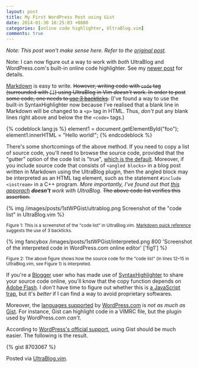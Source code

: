 ```yaml
---
layout: post
title: My First WordPress Post using Gist
date: 2014-01-30 16:25:03 +0800
categories: [online code highlighter, UltraBlog.vim]
comments: true
---
```


*Note: This post won't make sense here. Refer to the
[original post][op].*

Note: I can now figure out a way to work with *both* UltraBlog and
WordPress.com's built-in online code highlighter.  See my
[newer post][np] for details.

[Markdown] is easy to write.  <del>However, writing code with `code`
tag (surrounded with `[]`) using UltraBlog in Vim *doesn't* work.  In
order to post some code, one needs to
[use 3 backticks][use3backticks].</del>  (I've found a way to use the
built-in SyntaxHighlighter now because I've realised that a blank line
in Markdown will be changed to a `<p>` tag in HTML.  Thus, *don't* put
any blank lines right above and below the the `<code>` tags.)

{% codeblock lang:js %}
element1 = document.getElementById("foo");
element1.innerHTML = "Hello world!";
{% endcodeblock %}

There's some shortcomings of the above method.  If you need to copy a
list of source code, you'll need to browse the source code, provided
that the "gutter" option of the code list is "true",
[which is the default][default].
Moreover, if you include source code that consists of `<angled
blocks>` in a blog post written in Markdown using the UltraBlog
plugin, then the angled block may be interpreted as an HTML tag
element, such as the statement `#include <iostream>` in a C++ program.
*More importantly, I've found out that [this apporach][fail_way]
**doesn't** work with UltraBlog.*  <del>The above code list verifies
this assertion.<del>

{% img /images/posts/1stWPGist/ultrablog.png Screenshot of the "code list" in UltraBlog.vim %}

<small>Figure 1: This is a screenshot of the "code list" in
UltraBlog.vim.  [Markdown quick reference][md_quick_ref] suggests the
use of 3 backticks.</small>

{% img fancybox /images/posts/1stWPGist/interpreted.png 800 'Screenshot of the interpreted code in WordPress.com online editor' ['fig1'] %}

<small>Figure 2: The above figure shows how the source code for the
"code list" (in lines 12–15 in UltraBlog.vim, see Figure 1) is
interpreted.</small>

<!-- more -->

If you're a [Blogger] user who has made use of [SyntaxHighlighter] to
share your source code online, you'll know that the copy function
depends on [Adobe Flash].  I *don't* have time to figure out whether
this is [a JavaScript trap][js_trap], but it's *better* if I can find
a way to avoid proprietary softwares.

Moreover, the [languages supported][supp_lang] by [WordPress.com] is
*not as much as* [Gist]. For instance, Gist can highlight code in a
VIMRC file, but the plugin used by WordPress.com *can't*.

According to [WordPress's official support][wp_supp], using Gist
should be much easier. The following is the result.

{% gist 8703067 %}

Posted via [UltraBlog.vim].

[op]: http://blogueun.wordpress.com/2014/01/30/1st-wp-post-using-gist/
[np]: /blog/2014/02/06/another-testing-page-for-wordpress-coms-built-in-syntaxhighlighter-and-ultrablog/ "Another Testing Page for WordPress.com's Built-in SyntaxHighlighter and UltraBlog"
[Markdown]: http://daringfireball.net/projects/markdown "Markdown"
[use3backticks]: http://en.support.wordpress.com/markdown/ "WordPress's Markdown Support"
[default]: http://en.support.wordpress.com/code/posting-source-code/#configuration-parameters "Configuartion Parameters"
[fail_way]: http://en.support.wordpress.com/markdown/ "WordPress's Markdown Support"
[md_quick_ref]: http://en.support.wordpress.com/markdown-quick-reference/ "Markdown quick reference"
[Blogger]: http://www.blogger.com "Blogger"
[SyntaxHighlighter]: http://alexgorbatchev.com/SyntaxHighlighter/ "Alex Gorbatchev's SyntaxHighlighter"
[Adobe Flash]: http://www.adobe.com/products/flash/ "Adobe Flash"
[js_trap]: http://www.gnu.org/philosophy/javascript-trap.html
[supp_lang]: http://en.support.wordpress.com/code/posting-source-code/ "Supported Languages"
[WordPress.com]: http://www.wordpress.com
[Gist]: http://gist.github.com/
[wp_supp]: http://en.support.wordpress.com/gist/ "WordPress's Gist Support"
[UltraBlog.vim]: http://0x3f.org/blog/ultrablog-as-an-ultimate-vim-blogging-plugin/
